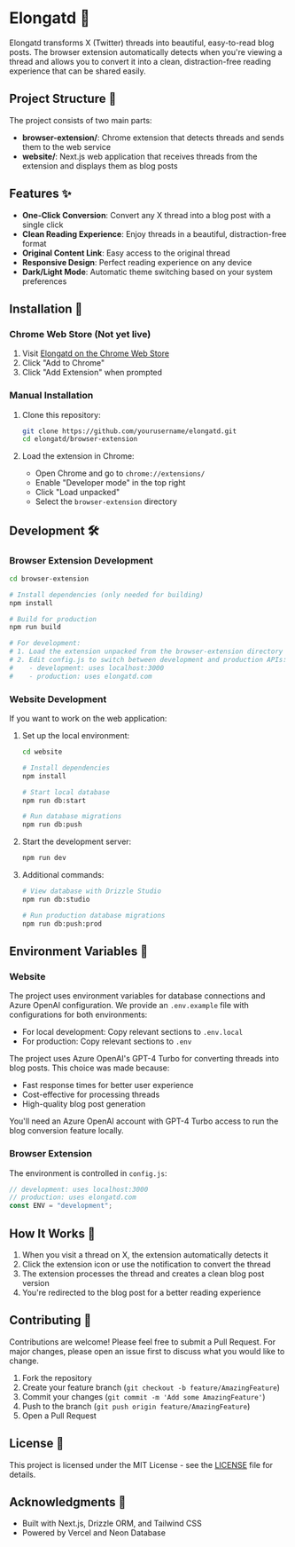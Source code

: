 # Elongatd 🧵

Elongatd transforms X (Twitter) threads into beautiful, easy-to-read blog posts. The browser extension automatically detects when you're viewing a thread and allows you to convert it into a clean, distraction-free reading experience that can be shared easily.

## Project Structure 📂

The project consists of two main parts:

- **browser-extension/**: Chrome extension that detects threads and sends them to the web service
- **website/**: Next.js web application that receives threads from the extension and displays them as blog posts

## Features ✨

- **One-Click Conversion**: Convert any X thread into a blog post with a single click
- **Clean Reading Experience**: Enjoy threads in a beautiful, distraction-free format
- **Original Content Link**: Easy access to the original thread
- **Responsive Design**: Perfect reading experience on any device
- **Dark/Light Mode**: Automatic theme switching based on your system preferences

## Installation 🚀

### Chrome Web Store (Not yet live)

1. Visit [Elongatd on the Chrome Web Store]()
2. Click "Add to Chrome"
3. Click "Add Extension" when prompted

### Manual Installation

1. Clone this repository:

   ```bash
   git clone https://github.com/yourusername/elongatd.git
   cd elongatd/browser-extension
   ```

2. Load the extension in Chrome:
   - Open Chrome and go to `chrome://extensions/`
   - Enable "Developer mode" in the top right
   - Click "Load unpacked"
   - Select the `browser-extension` directory

## Development 🛠️

### Browser Extension Development

```bash
cd browser-extension

# Install dependencies (only needed for building)
npm install

# Build for production
npm run build

# For development:
# 1. Load the extension unpacked from the browser-extension directory
# 2. Edit config.js to switch between development and production APIs:
#    - development: uses localhost:3000
#    - production: uses elongatd.com
```

### Website Development

If you want to work on the web application:

1. Set up the local environment:

   ```bash
   cd website

   # Install dependencies
   npm install

   # Start local database
   npm run db:start

   # Run database migrations
   npm run db:push
   ```

2. Start the development server:

   ```bash
   npm run dev
   ```

3. Additional commands:

   ```bash
   # View database with Drizzle Studio
   npm run db:studio

   # Run production database migrations
   npm run db:push:prod
   ```

## Environment Variables 🔑

### Website

The project uses environment variables for database connections and Azure OpenAI configuration. We provide an `.env.example` file with configurations for both environments:

- For local development: Copy relevant sections to `.env.local`
- For production: Copy relevant sections to `.env`

The project uses Azure OpenAI's GPT-4 Turbo for converting threads into blog posts. This choice was made because:

- Fast response times for better user experience
- Cost-effective for processing threads
- High-quality blog post generation

You'll need an Azure OpenAI account with GPT-4 Turbo access to run the blog conversion feature locally.

### Browser Extension

The environment is controlled in `config.js`:

```javascript
// development: uses localhost:3000
// production: uses elongatd.com
const ENV = "development";
```

## How It Works 🔄

1. When you visit a thread on X, the extension automatically detects it
2. Click the extension icon or use the notification to convert the thread
3. The extension processes the thread and creates a clean blog post version
4. You're redirected to the blog post for a better reading experience

## Contributing 🤝

Contributions are welcome! Please feel free to submit a Pull Request. For major changes, please open an issue first to discuss what you would like to change.

1. Fork the repository
2. Create your feature branch (`git checkout -b feature/AmazingFeature`)
3. Commit your changes (`git commit -m 'Add some AmazingFeature'`)
4. Push to the branch (`git push origin feature/AmazingFeature`)
5. Open a Pull Request

## License 📄

This project is licensed under the MIT License - see the [LICENSE](LICENSE) file for details.

## Acknowledgments 🙏

- Built with Next.js, Drizzle ORM, and Tailwind CSS
- Powered by Vercel and Neon Database
